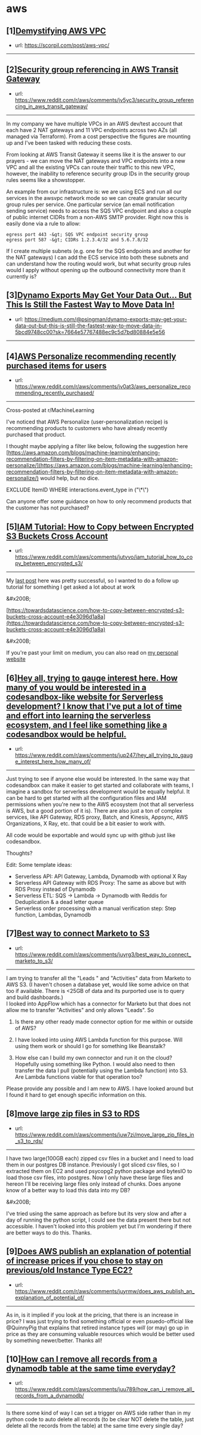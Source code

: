 # aws
## [1][Demystifying AWS VPC](https://www.reddit.com/r/aws/comments/juojf4/demystifying_aws_vpc/)
- url: https://scorpil.com/post/aws-vpc/
---

## [2][Security group referencing in AWS Transit Gateway](https://www.reddit.com/r/aws/comments/jv5yc3/security_group_referencing_in_aws_transit_gateway/)
- url: https://www.reddit.com/r/aws/comments/jv5yc3/security_group_referencing_in_aws_transit_gateway/
---
In my company we have multiple VPCs in an AWS dev/test account that each have 2 NAT gateways and 11 VPC endpoints across two AZs (all managed via Terraform). From a cost perspective the figures are mounting up and I've been tasked with reducing these costs.

From looking at AWS Transit Gateway it seems like it is the answer to our prayers - we can move the NAT gateways and VPC endpoints into a new VPC and all the existing VPCs can route their traffic to this new VPC, however, the inability to reference security group IDs in the security group rules seems like a showstopper.

An example from our infrastructure is: we are using ECS and run all our services in the awsvpc network mode so we can create granular security group rules per service. One particular service (an email notification sending service) needs to access the SQS VPC endpoint and also a couple of public internet CIDRs from a non-AWS SMTP provider. Right now this is easily done via a rule to allow:

    egress port 443 -&gt; SQS VPC endpoint security group
    egress port 587 -&gt; CIDRs 1.2.3.4/32 and 5.6.7.8/32 

If I create multiple subnets (e.g. one for the SQS endpoints and another for the NAT gateways) I can add the ECS service into both these subnets and can understand how the routing would work, but what security group rules would I apply without opening up the outbound connectivity more than it currently is?
## [3][Dynamo Exports May Get Your Data Out… But This Is Still the Fastest Way to Move Data In!](https://www.reddit.com/r/aws/comments/jv6j61/dynamo_exports_may_get_your_data_out_but_this_is/)
- url: https://medium.com/@psingman/dynamo-exports-may-get-your-data-out-but-this-is-still-the-fastest-way-to-move-data-in-5bcd9748cc00?sk=7664e57767488ec9c5d7bd80884e5e56
---

## [4][AWS Personalize recommending recently purchased items for users](https://www.reddit.com/r/aws/comments/jv0at3/aws_personalize_recommending_recently_purchased/)
- url: https://www.reddit.com/r/aws/comments/jv0at3/aws_personalize_recommending_recently_purchased/
---
 Cross-posted at r/MachineLearning

I've noticed that AWS Personalize (user-personalization recipe) is recommending products to customers who have already recently purchased that product.

I thought maybe applying a filter like below, following the suggestion here [https://aws.amazon.com/blogs/machine-learning/enhancing-recommendation-filters-by-filtering-on-item-metadata-with-amazon-personalize/](https://aws.amazon.com/blogs/machine-learning/enhancing-recommendation-filters-by-filtering-on-item-metadata-with-amazon-personalize/) would help, but no dice.

EXCLUDE ItemID WHERE interactions.event\_type in ("\\\*\\")

Can anyone offer some guidance on how to only recommend products that the customer has not purchased?
## [5][IAM Tutorial: How to Copy between Encrypted S3 Buckets Cross Account](https://www.reddit.com/r/aws/comments/jutvvo/iam_tutorial_how_to_copy_between_encrypted_s3/)
- url: https://www.reddit.com/r/aws/comments/jutvvo/iam_tutorial_how_to_copy_between_encrypted_s3/
---
My [last post](https://www.reddit.com/r/aws/comments/jhu004/aws_iam_introduction/) here was pretty successful, so I wanted to do a follow up tutorial for something I get asked a lot about at work

&amp;#x200B;

[https://towardsdatascience.com/how-to-copy-between-encrypted-s3-buckets-cross-account-e4e3096d1a8a](https://towardsdatascience.com/how-to-copy-between-encrypted-s3-buckets-cross-account-e4e3096d1a8a)

&amp;#x200B;

If you're past your limit on medium, you can also read on [my personal website](https://evankozliner.com/texts/how-to-copy-between-encrypted-s3-buckets-cross-account-e4e3096d1a8a/)
## [6][Hey all, trying to gauge interest here. How many of you would be interested in a codesandbox-like website for Serverless development? I know that I've put a lot of time and effort into learning the serverless ecosystem, and I feel like something like a codesandbox would be helpful.](https://www.reddit.com/r/aws/comments/jup247/hey_all_trying_to_gauge_interest_here_how_many_of/)
- url: https://www.reddit.com/r/aws/comments/jup247/hey_all_trying_to_gauge_interest_here_how_many_of/
---
Just trying to see if anyone else would be interested. In the same way that codesandbox can make it easier to get started and collaborate with teams, I imagine a sandbox for serverless development would be equally helpful. It can be hard to get started with all the configuration files and IAM permissions when you're new to the AWS ecosystem (not that all serverless is AWS, but a good portion of it is). There are also just a ton of complex services, like API Gateway, RDS proxy, Batch, and Kinesis, Appsync, AWS Organizations, X Ray, etc. that could be a bit easier to work with.

All code would be exportable and would sync up with github just like codesandbox.

Thoughts?  


Edit: Some template ideas:

* Serverless API: API Gateway, Lambda, Dynamodb with optional X Ray
* Serverless API Gateway with RDS Proxy: The same as above but with RDS Proxy instead of Dynamodb
* Serverless ETL: SQS -&gt; Lambda -&gt; Dynamodb with Reddis for Deduplication &amp; a dead letter queue
* Serverless order processing with a manual verification step: Step function, Lambdas, Dynamodb  

## [7][Best way to connect Marketo to S3](https://www.reddit.com/r/aws/comments/juyrg3/best_way_to_connect_marketo_to_s3/)
- url: https://www.reddit.com/r/aws/comments/juyrg3/best_way_to_connect_marketo_to_s3/
---
I am trying to transfer all the "Leads " and "Activities" data from Marketo to AWS S3. (I haven't chosen a database yet, would like some advice on that too if available. There is &lt;25GB of data and its purported use is to query and build dashboards.)  
I looked into AppFlow which has a connector for Marketo but that does not allow me to transfer "Activities" and only allows "Leads". So

1) Is there any other ready made connector option for me within or outside of AWS?

2) I have looked into using AWS Lambda function for this purpose. Will using them work or should I go for something like Beanstalk?   
3) How else can I build my own connector and run it on the cloud? Hopefully using something like Python. I would also need to then transfer the data I pull (potentially using the Lambda function) into S3. Are Lambda functions viable for that operation too? 

Please provide any possible and I am new to AWS. I have looked around but I found it hard to get enough specific information on this.
## [8][move large zip files in S3 to RDS](https://www.reddit.com/r/aws/comments/juw7zi/move_large_zip_files_in_s3_to_rds/)
- url: https://www.reddit.com/r/aws/comments/juw7zi/move_large_zip_files_in_s3_to_rds/
---
I have two large(100GB each) zipped csv files in a bucket and I need to load them in our postgres DB instance. Previously I got sliced csv files, so I extracted them on EC2 and used psycopg2 python package and bytesIO to load those csv files, into postgres. Now I only have these large files and hereon I'll be receiving large files only instead of chunks. Does anyone know of a better way to load this data into my DB?

&amp;#x200B;

I've tried using the same approach as before but its very slow and after a day of running the python script, I could see the data present there but not accessible. I haven't looked into this problem yet but I'm wondering if there are better ways to do this. Thanks.
## [9][Does AWS publish an explanation of potential of increase prices if you chose to stay on previous/old Instance Type EC2?](https://www.reddit.com/r/aws/comments/juyrmw/does_aws_publish_an_explanation_of_potential_of/)
- url: https://www.reddit.com/r/aws/comments/juyrmw/does_aws_publish_an_explanation_of_potential_of/
---
As in, is it implied if you look at the pricing, that there is an increase in price?  I was just trying to find something official or even psuedo-official like @QuinnyPig that explains that retired instance types *will* (or may) go up in price as they are consuming valuable resources which would be better used by something newer/better.
Thanks all!
## [10][How can I remove all records from a dynamodb table at the same time everyday?](https://www.reddit.com/r/aws/comments/juu789/how_can_i_remove_all_records_from_a_dynamodb/)
- url: https://www.reddit.com/r/aws/comments/juu789/how_can_i_remove_all_records_from_a_dynamodb/
---
Is there some kind of way I can set a trigger on AWS side rather than in my python code to auto delete all records (to be clear NOT delete the table, just delete all the records from the table) at the same time every single day?
